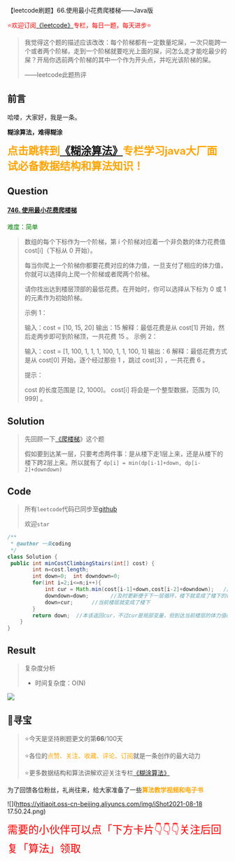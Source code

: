 【leetcode刷题】66.使用最小花费爬楼梯——Java版

<font color=red>⭐欢迎订阅[《leetcode》](https://blog.csdn.net/skylibiao/category_10867560.html)专栏，每日一题，每天进步⭐</font>

>我觉得这个题的描述应该改改：每个阶梯都有一定数量坨屎，一次只能跨一个或者两个阶梯，走到一个阶梯就要吃光上面的屎，问怎么走才能吃最少的屎？开局你选前两个阶梯的其中一个作为开头点，并吃光该阶梯的屎。
>
>——leetcode此题热评

## 前言

哈喽，大家好，我是一条。

**糊涂算法，难得糊涂**

<font size=5 color=orange><b>点击跳转到[《糊涂算法》](https://blog.csdn.net/skylibiao/category_11292502.html?spm=1001.2014.3001.5482)专栏学习java大厂面试必备数据结构和算法知识！</b></font>

## Question

#### [746. 使用最小花费爬楼梯](https://leetcode-cn.com/problems/min-cost-climbing-stairs/)

<font color=green>难度：简单</font>

>数组的每个下标作为一个阶梯，第 i 个阶梯对应着一个非负数的体力花费值 cost[i]（下标从 0 开始）。
>
>每当你爬上一个阶梯你都要花费对应的体力值，一旦支付了相应的体力值，你就可以选择向上爬一个阶梯或者爬两个阶梯。
>
>请你找出达到楼层顶部的最低花费。在开始时，你可以选择从下标为 0 或 1 的元素作为初始阶梯。
>
> 
>
>示例 1：
>
>输入：cost = [10, 15, 20]
>输出：15
>解释：最低花费是从 cost[1] 开始，然后走两步即可到阶梯顶，一共花费 15 。
> 示例 2：
>
>输入：cost = [1, 100, 1, 1, 1, 100, 1, 1, 100, 1]
>输出：6
>解释：最低花费方式是从 cost[0] 开始，逐个经过那些 1 ，跳过 cost[3] ，一共花费 6 。
>
>
>提示：
>
>cost 的长度范围是 [2, 1000]。
>cost[i] 将会是一个整型数据，范围为 [0, 999] 。

## Solution

>先回顾一下[《爬楼梯](https://blog.csdn.net/skylibiao/article/details/118945345)》这个题
>
>假如要到达某一层，只要考虑两件事：是从楼下走1层上来，还是从楼下的楼下跨2层上来。所以就有了 `dp[i] = min(dp[i-1]+down, dp[i-2]+downdown)`




## Code

>所有`leetcode`代码已同步至[github](https://github.com/lbsys)
>
>欢迎`star`

```java
/**
 * @author 一条coding
 */
class Solution {
 public int minCostClimbingStairs(int[] cost) {
        int n=cost.length;
        int down=0;  int downdown=0;
        for(int i=2;i<=n;i++){
            int cur = Math.min(cost[i-1]+down,cost[i-2]+downdown);   // 到当前楼层两种路径消耗的体力最小值
            downdown=down;       //及时更新便于下一层循环，楼下就变成了楼下的楼下
            down=cur;      //当前楼层就变成了楼下
        }
        return down;  //本该返回cur，不过cur是局部变量，但到达当前楼层的体力值cur在循环里已经赋值给了down
    }
}
```

## Result

> 复杂度分析
>
> - 时间复杂度：O(N) 

![](https://yitiaoit.oss-cn-beijing.aliyuncs.com/img/image-20210918140006215.png)


## 🌈寻宝

>⭐今天是坚持刷题更文的第**66**/100天
>
>⭐各位的<font color=orange>点赞、关注、收藏、评论、订阅</font>就是一条创作的最大动力
>
>⭐更多数据结构和算法讲解欢迎关注专栏[《糊涂算法》](https://blog.csdn.net/skylibiao/category_11292502.html?spm=1001.2014.3001.5482)

为了回馈各位粉丝，礼尚往来，给大家准备了一些<font color=orange><b>算法教学视频和电子书</b></font>

![](https://yitiaoit.oss-cn-beijing.aliyuncs.com/img/iShot2021-08-18 17.50.24.png)

<font color=red size=5>需要的小伙伴可以点「下方卡片</u>👇👇👇关注后回复「算法」领取</font>

